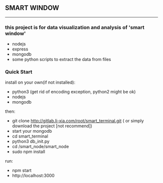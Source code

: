 ## SMART WINDOW
---
### this project is for data visualization and analysis of 'smart window'

- nodejs
- express
- mongodb
- some python scripts to extract the data from files

### Quick Start
install on your own(if not installed):
- python3 (get rid of encoding exception, python2 might be ok)
- nodejs
- mongodb

then:
- git clone http://gitlab.li-xia.com/root/smart_terminal.git   ( or simply download the project [not recommend])
- start your mongodb
- cd smart_terminal
- python3 db_init.py
- cd /smart_node/smart_node
- sudo npm install

run:
- npm start
- http://localhost:3000

